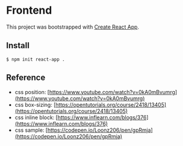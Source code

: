 # Frontend

This project was bootstrapped with [Create React App](https://github.com/facebook/create-react-app).

## Install
```
$ npm init react-app .
```

## Reference
- css position: [https://www.youtube.com/watch?v=0kA0mBvumrg](https://www.youtube.com/watch?v=0kA0mBvumrg)
- css box-sizing: [https://opentutorials.org/course/2418/13405](https://opentutorials.org/course/2418/13405)
- css inline block: [https://www.inflearn.com/blogs/376](https://www.inflearn.com/blogs/376)
- css sample: [https://codepen.io/Loonz206/pen/gpRmja](https://codepen.io/Loonz206/pen/gpRmja)